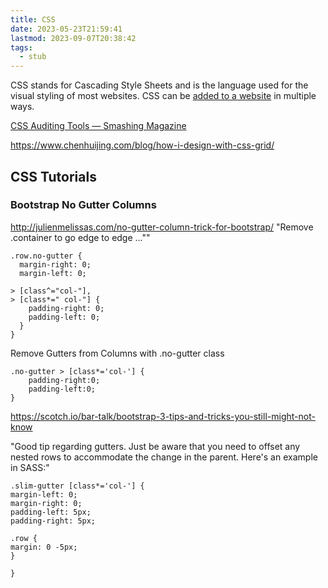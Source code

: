 ```yaml
---
title: CSS
date: 2023-05-23T21:59:41
lastmod: 2023-09-07T20:38:42
tags:
  - stub
---
```


CSS stands for Cascading Style Sheets and is the language used for the visual styling of most websites. CSS can be [added to a website](how-to-add-css-to-a-webpage.md) in multiple ways.

[CSS Auditing Tools — Smashing Magazine](https://www.smashingmagazine.com/2021/03/css-auditing-tools/)

https://www.chenhuijing.com/blog/how-i-design-with-css-grid/

## CSS Tutorials

### Bootstrap No Gutter Columns

http://julienmelissas.com/no-gutter-column-trick-for-bootstrap/ "Remove .container to go edge to edge ...""

```
.row.no-gutter {
  margin-right: 0;
  margin-left: 0;

> [class^="col-"],
> [class*=" col-"] {
    padding-right: 0;
    padding-left: 0;
  }
}
```

Remove Gutters from Columns with .no-gutter class

```
.no-gutter > [class*='col-'] {
    padding-right:0;
    padding-left:0;
}
```

https://scotch.io/bar-talk/bootstrap-3-tips-and-tricks-you-still-might-not-know

"Good tip regarding gutters. Just be aware that you need to offset any nested rows to accommodate the change in the parent. Here's an example in SASS:"

```
.slim-gutter [class*='col-'] {
margin-left: 0;
margin-right: 0;
padding-left: 5px;
padding-right: 5px;

.row {
margin: 0 -5px;
}

}
```
